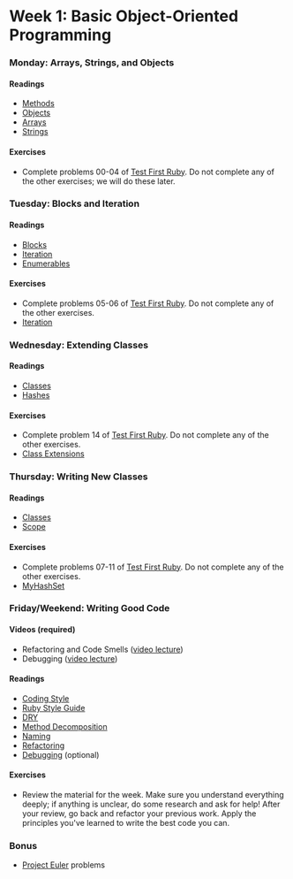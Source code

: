 # Week 1: Basic Object-Oriented Programming

### Monday: Arrays, Strings, and Objects

#### Readings
- [Methods][methods]
- [Objects][objects]
- [Arrays][arrays]
- [Strings][strings]

[methods]: ./w1d1/readings/method.md
[objects]: ./w1d1/readings/object.md
[arrays]: ./w1d1/readings/array.md
[strings]: ./w1d1/readings/string.md

#### Exercises
- Complete problems 00-04 of [Test First Ruby][test-first-ruby]. Do not
  complete any of the other exercises; we will do these later.

### Tuesday: Blocks and Iteration

#### Readings
- [Blocks][blocks]
- [Iteration][iteration]
- [Enumerables][enumerables]

[blocks]: ./w1d2/readings/block.md
[iteration]: ./w1d2/readings/iteration.md
[enumerables]: ./w1d2/readings/enumerable.md

#### Exercises
- Complete problems 05-06 of [Test First Ruby][test-first-ruby]. Do not
  complete any of the other exercises.
- [Iteration][iteration-exercises]

[iteration-exercises]: ./w1d2/exercises/iteration.md

### Wednesday: Extending Classes

#### Readings
- [Classes][classes-i]
- [Hashes][hashes]

[classes-i]: ./w1d3/readings/class-i.md
[hashes]: ./w1d3/readings/hash.md

#### Exercises
- Complete problem 14 of [Test First Ruby][test-first-ruby]. Do not
  complete any of the other exercises.
- [Class Extensions][class-extensions]

[class-extensions]: ./w1d3/exercises/class-extensions.md

### Thursday: Writing New Classes

#### Readings
- [Classes][classes-ii]
- [Scope][scope]

[classes-ii]: ./w1d4/readings/class-ii.md
[scope]: ./w1d4/readings/scope.md

#### Exercises
- Complete problems 07-11 of [Test First Ruby][test-first-ruby]. Do not
  complete any of the other exercises.
- [MyHashSet][my-hash-set]

[my-hash-set]: ./w1d4/exercises/my-hash-set.md

### Friday/Weekend: Writing Good Code

#### Videos (required)
- Refactoring and Code Smells ([video lecture][refactoring-video])
- Debugging ([video lecture][debugging-video])

[refactoring-video]: https://www.youtube.com/watch?v=DC-pQPq0acs
[debugging-video]: https://vimeo.com/129370279

#### Readings
- [Coding Style][coding-style]
- [Ruby Style Guide][ruby-styleguide]
- [DRY][dry]
- [Method Decomposition][method-decomposition]
- [Naming][naming]
- [Refactoring][refactoring-reading]
- [Debugging][debugging-reading] (optional)

[coding-style]: ./w1d5/readings/coding-style.md
[ruby-styleguide]: https://github.com/styleguide/ruby
[dry]: ./w1d5/readings/dry.md
[method-decomposition]: ./w1d5/readings/method-decomposition.md
[naming]: ./w1d5/readings/naming.md
[refactoring-reading]: ./w1d5/readings/refactoring.md
[debugging-reading]: ./w1d5/readings/debugger.md

#### Exercises
- Review the material for the week. Make sure you understand everything
  deeply; if anything is unclear, do some research and ask for help!
  After your review, go back and refactor your previous work. Apply the
  principles you've learned to write the best code you can.

### Bonus
- [Project Euler][project-euler] problems

[project-euler]: http://projecteuler.net/

[test-first-ruby]: https://github.com/appacademy/test-first-ruby
